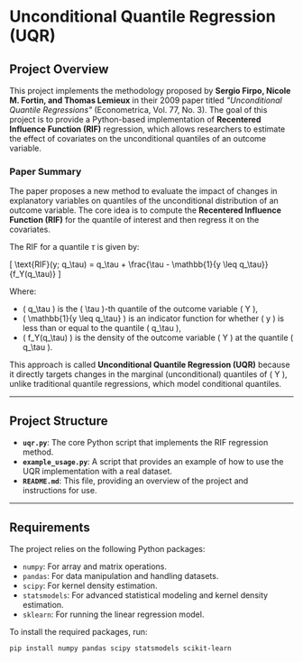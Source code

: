 # Unconditional Quantile Regression (UQR)

## Project Overview

This project implements the methodology proposed by **Sergio Firpo, Nicole M. Fortin, and Thomas Lemieux** in their 2009 paper titled *"Unconditional Quantile Regressions"* (Econometrica, Vol. 77, No. 3). The goal of this project is to provide a Python-based implementation of **Recentered Influence Function (RIF)** regression, which allows researchers to estimate the effect of covariates on the unconditional quantiles of an outcome variable.

### Paper Summary

The paper proposes a new method to evaluate the impact of changes in explanatory variables on quantiles of the unconditional distribution of an outcome variable. The core idea is to compute the **Recentered Influence Function (RIF)** for the quantile of interest and then regress it on the covariates.

The RIF for a quantile $\tau$ is given by:

\[
\text{RIF}(y; q_\tau) = q_\tau + \frac{\tau - \mathbb{1}\{y \leq q_\tau\}}{f_Y(q_\tau)}
\]

Where:
- \( q_\tau \) is the \( \tau \)-th quantile of the outcome variable \( Y \),
- \( \mathbb{1}\{y \leq q_\tau\} \) is an indicator function for whether \( y \) is less than or equal to the quantile \( q_\tau \),
- \( f_Y(q_\tau) \) is the density of the outcome variable \( Y \) at the quantile \( q_\tau \).

This approach is called **Unconditional Quantile Regression (UQR)** because it directly targets changes in the marginal (unconditional) quantiles of \( Y \), unlike traditional quantile regressions, which model conditional quantiles.

---

## Project Structure

- **`uqr.py`**: The core Python script that implements the RIF regression method.
- **`example_usage.py`**: A script that provides an example of how to use the UQR implementation with a real dataset.
- **`README.md`**: This file, providing an overview of the project and instructions for use.

---

## Requirements

The project relies on the following Python packages:

- `numpy`: For array and matrix operations.
- `pandas`: For data manipulation and handling datasets.
- `scipy`: For kernel density estimation.
- `statsmodels`: For advanced statistical modeling and kernel density estimation.
- `sklearn`: For running the linear regression model.

To install the required packages, run:

```bash
pip install numpy pandas scipy statsmodels scikit-learn
